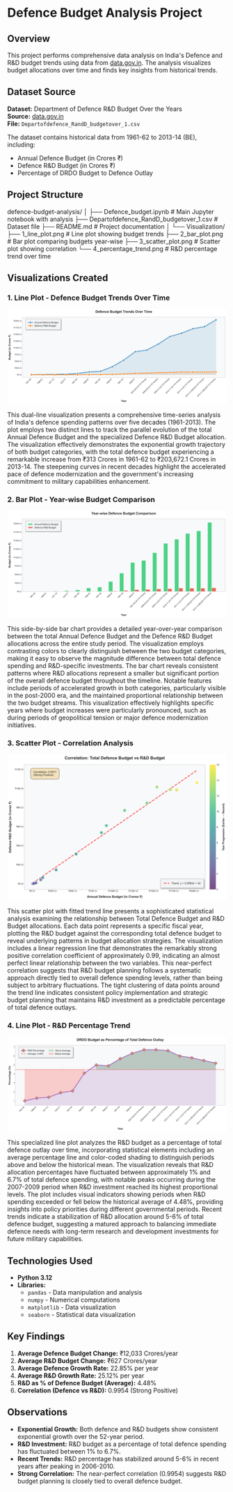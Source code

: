 # Defence Budget Analysis Project

## Overview
This project performs comprehensive data analysis on India's Defence and R&D budget trends using data from [data.gov.in](https://data.gov.in/). The analysis visualizes budget allocations over time and finds key insights from historical trends.

## Dataset Source
**Dataset:** Department of Defence R&D Budget Over the Years  
**Source:** [data.gov.in](https://data.gov.in/)  
**File:** `Departofdefence_RandD_budgetover_1.csv`

The dataset contains historical data from 1961-62 to 2013-14 (BE), including:
- Annual Defence Budget (in Crores ₹)
- Defence R&D Budget (in Crores ₹)
- Percentage of DRDO Budget to Defence Outlay

## Project Structure
defence-budget-analysis/
│
├── Defence_budget.ipynb                    # Main Jupyter notebook with analysis
├── Departofdefence_RandD_budgetover_1.csv  # Dataset file
├── README.md                               # Project documentation
│
└── Visualization/                                  
    ├── 1_line_plot.png                    # Line plot showing budget trends
    ├── 2_bar_plot.png                     # Bar plot comparing budgets year-wise
    ├── 3_scatter_plot.png                 # Scatter plot showing correlation
    └── 4_percentage_trend.png             # R&D percentage trend over time

## Visualizations Created

### 1. Line Plot - Defence Budget Trends Over Time
![Defence Budget Trends Over Time](./visualization/1_line_plot.png)

This dual-line visualization presents a comprehensive time-series analysis of India's defence spending patterns over five decades (1961-2013). The plot employs two distinct lines to track the parallel evolution of the total Annual Defence Budget and the specialized Defence R&D Budget allocation. The visualization effectively demonstrates the exponential growth trajectory of both budget categories, with the total defence budget experiencing a remarkable  increase from ₹313 Crores in 1961-62 to ₹203,672.1 Crores in 2013-14. The steepening curves in recent decades highlight the accelerated pace of defence modernization and the government's increasing commitment to military capabilities enhancement.

### 2. Bar Plot - Year-wise Budget Comparison
![Year-wise Budget Comparison](./visualization/2_bar_plot.png)

This side-by-side bar chart provides a detailed year-over-year comparison between the total Annual Defence Budget and the Defence R&D Budget allocations across the entire study period. The visualization employs contrasting colors to clearly distinguish between the two budget categories, making it easy to observe the magnitude difference between total defence spending and R&D-specific investments. The bar chart reveals consistent patterns where R&D allocations represent a smaller but significant portion of the overall defence budget throughout the timeline. Notable features include periods of accelerated growth in both categories, particularly visible in the post-2000 era, and the maintained proportional relationship between the two budget streams. This visualization effectively highlights specific years where budget increases were particularly pronounced, such as during periods of geopolitical tension or major defence modernization initiatives.

### 3. Scatter Plot - Correlation Analysis
![Correlation Analysis](./visualization/3_scatter_plot.png)

This scatter plot with fitted trend line presents a sophisticated statistical analysis examining the relationship between Total Defence Budget and R&D Budget allocations. Each data point represents a specific fiscal year, plotting the R&D budget against the corresponding total defence budget to reveal underlying patterns in budget allocation strategies. The visualization includes a linear regression line that demonstrates the remarkably strong positive correlation coefficient of approximately 0.99, indicating an almost perfect linear relationship between the two variables. This near-perfect correlation suggests that R&D budget planning follows a systematic approach directly tied to overall defence spending levels, rather than being subject to arbitrary fluctuations. The tight clustering of data points around the trend line indicates consistent policy implementation and strategic budget planning that maintains R&D investment as a predictable percentage of total defence outlays.

### 4. Line Plot - R&D Percentage Trend
![R&D Percentage Trend](./visualization/4_percentage_trend.png)

This specialized line plot analyzes the R&D budget as a percentage of total defence outlay over time, incorporating statistical elements including an average percentage line and color-coded shading to distinguish periods above and below the historical mean. The visualization reveals that R&D allocation percentages have fluctuated between approximately 1% and 6.7% of total defence spending, with notable peaks occurring during the 2007-2009 period when R&D investment reached its highest proportional levels. The plot includes visual indicators showing periods when R&D spending exceeded or fell below the historical average of 4.48%, providing insights into policy priorities during different governmental periods. Recent trends indicate a stabilization of R&D allocation around 5-6% of total defence budget, suggesting a matured approach to balancing immediate defence needs with long-term research and development investments for future military capabilities.

## Technologies Used
- **Python 3.12**
- **Libraries:**
  - `pandas` - Data manipulation and analysis
  - `numpy` - Numerical computations
  - `matplotlib` - Data visualization
  - `seaborn` - Statistical data visualization

## Key Findings

1. **Average Defence Budget Change:** ₹12,033 Crores/year
2. **Average R&D Budget Change:** ₹627 Crores/year
3. **Average Defence Growth Rate:** 22.85% per year
4. **Average R&D Growth Rate:** 25.12% per year
5. **R&D as % of Defence Budget (Average):** 4.48%
6. **Correlation (Defence vs R&D):** 0.9954 (Strong Positive)

## Observations

- **Exponential Growth:** Both defence and R&D budgets show consistent exponential growth over the 52-year period.
- **R&D Investment:** R&D budget as a percentage of total defence spending has fluctuated between 1% to 6.7%.
- **Recent Trends:** R&D percentage has stabilized around 5-6% in recent years after peaking in 2006-2010.
- **Strong Correlation:** The near-perfect correlation (0.9954) suggests R&D budget planning is closely tied to overall defence budget.
